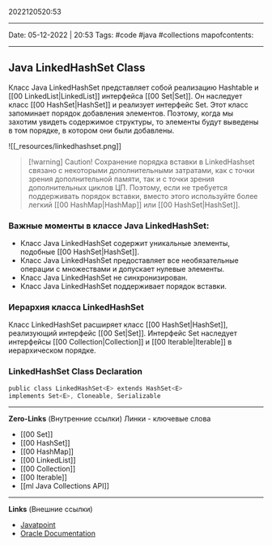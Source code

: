 2022120520:53
___
Date: 05-12-2022 | 20:53
Tags: #code #java #collections 
mapofcontents:
___
## Java LinkedHashSet Class
Класс Java LinkedHashSet представляет собой реализацию Hashtable и [[00 LinkedList|LinkedList]] интерфейса [[00 Set|Set]]. Он наследует класс [[00 HashSet|HashSet]] и реализует интерфейс Set.
Этот класс запоминает порядок добавления элементов.
Поэтому, когда мы захотим увидеть содержимое структуры, то элементы будут выведены в том порядке, в котором они были добавлены.


![[_resources/linkedhashset.png]]

> [!warning] Caution!
> Сохранение порядка вставки в LinkedHashset связано с некоторыми дополнительными затратами, как с точки зрения дополнительной памяти, так и с точки зрения дополнительных циклов ЦП. Поэтому, если не требуется поддерживать порядок вставки, вместо этого используйте более легкий [[00 HashMap|HashMap]] или [[00 HashSet|HashSet]].

### Важные моменты в классе Java LinkedHashSet: 
- Класс Java LinkedHashSet содержит уникальные элементы, подобные [[00 HashSet|HashSet]]. 
- Класс Java LinkedHashSet предоставляет все необязательные операции с множествами и допускает нулевые элементы. 
- Класс Java LinkedHashSet не синхронизирован. 
- Класс Java LinkedHashSet поддерживает порядок вставки.

### Иерархия класса LinkedHashSet 
Класс LinkedHashSet расширяет класс  [[00 HashSet|HashSet]], реализующий интерфейс [[00 Set|Set]]. 
Интерфейс Set наследует интерфейсы [[00 Collection|Collection]] и [[00 Iterable|Iterable]] в иерархическом порядке.

### LinkedHashSet Class Declaration
```java
public class LinkedHashSet<E> extends HashSet<E> 
implements Set<E>, Cloneable, Serializable
```

-----
**Zero-Links**  (Внутренние ссылки) Линки - ключевые слова
- [[00 Set]]
- [[00 HashSet]]
- [[00 HashMap]]
- [[00 LinkedList]]
- [[00 Collection]]
- [[00 Iterable]]
- [[ml Java Collections API]]

------
**Links** (Внешние ссылки)
- [Javatpoint](https://www.javatpoint.com/java-linkedhashset)
- [Oracle Documentation](https://docs.oracle.com/javase/8/docs/api/java/util/LinkedHashSet.html)
